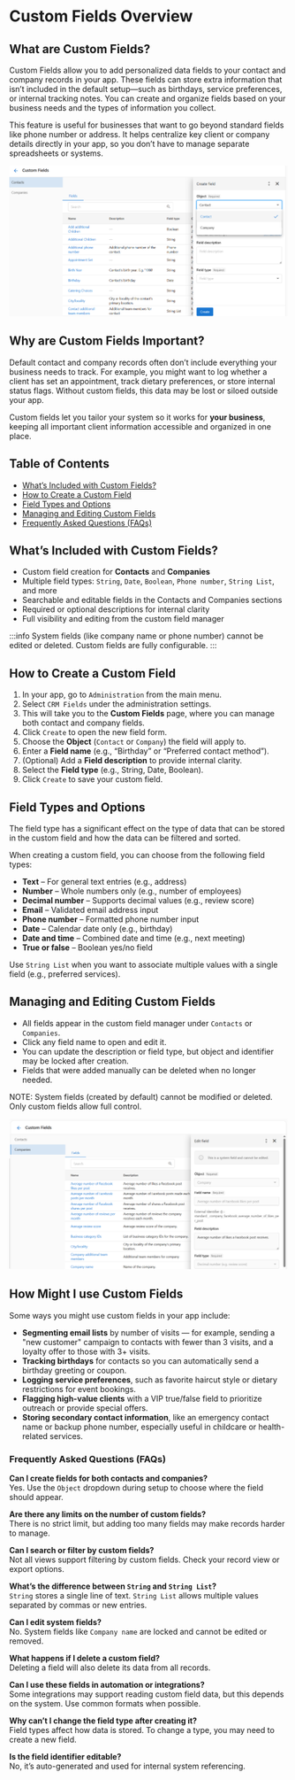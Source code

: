 # Custom Fields Overview

## What are Custom Fields?
Custom Fields allow you to add personalized data fields to your contact and company records in your app. These fields can store extra information that isn’t included in the default setup—such as birthdays, service preferences, or internal tracking notes. You can create and organize fields based on your business needs and the types of information you collect.

This feature is useful for businesses that want to go beyond standard fields like phone number or address. It helps centralize key client or company details directly in your app, so you don’t have to manage separate spreadsheets or systems.

![Custom Fields inside Administration](../img/administration_custom_field_contact.png)

## Why are Custom Fields Important?
Default contact and company records often don’t include everything your business needs to track. For example, you might want to log whether a client has set an appointment, track dietary preferences, or store internal status flags. Without custom fields, this data may be lost or siloed outside your app.

Custom fields let you tailor your system so it works for **your business**, keeping all important client information accessible and organized in one place.

## Table of Contents
- [What’s Included with Custom Fields?](#whats-included-with-custom-fields)
- [How to Create a Custom Field](#how-to-create-a-custom-field)
- [Field Types and Options](#field-types-and-options)
- [Managing and Editing Custom Fields](#managing-and-editing-custom-fields)
- [Frequently Asked Questions (FAQs)](#frequently-asked-questions-faqs)

## What’s Included with Custom Fields?
- Custom field creation for **Contacts** and **Companies**
- Multiple field types: `String`, `Date`, `Boolean`, `Phone number`, `String List`, and more
- Searchable and editable fields in the Contacts and Companies sections
- Required or optional descriptions for internal clarity
- Full visibility and editing from the custom field manager

:::info
System fields (like company name or phone number) cannot be edited or deleted. Custom fields are fully configurable.
:::

## How to Create a Custom Field

1. In your app, go to `Administration` from the main menu.
2. Select `CRM Fields` under the administration settings.
3. This will take you to the **Custom Fields** page, where you can manage both contact and company fields.
4. Click `Create` to open the new field form.
5. Choose the **Object** (`Contact` or `Company`) the field will apply to.
6. Enter a **Field name** (e.g., “Birthday” or “Preferred contact method”).
7. (Optional) Add a **Field description** to provide internal clarity.
8. Select the **Field type** (e.g., String, Date, Boolean).
9. Click `Create` to save your custom field.

## Field Types and Options

The field type has a significant effect on the type of data that can be stored in the custom field and how the data can be filtered and sorted. 

When creating a custom field, you can choose from the following field types:

- **Text** – For general text entries (e.g., address)
- **Number** – Whole numbers only (e.g., number of employees)
- **Decimal number** – Supports decimal values (e.g., review score)
- **Email** – Validated email address input
- **Phone number** – Formatted phone number input
- **Date** – Calendar date only (e.g., birthday)
- **Date and time** – Combined date and time (e.g., next meeting)
- **True or false** – Boolean yes/no field

Use `String List` when you want to associate multiple values with a single field (e.g., preferred services).

## Managing and Editing Custom Fields

- All fields appear in the custom field manager under `Contacts` or `Companies`.
- Click any field name to open and edit it.
- You can update the description or field type, but object and identifier may be locked after creation.
- Fields that were added manually can be deleted when no longer needed.

NOTE: System fields (created by default) cannot be modified or deleted. Only custom fields allow full control.

![Custom Fields inside Administration](../img/administration_custom_fields.png)

## How Might I use Custom Fields

Some ways you might use custom fields in your app include:

- **Segmenting email lists** by number of visits — for example, sending a "new customer" campaign to contacts with fewer than 3 visits, and a loyalty offer to those with 3+ visits.
- **Tracking birthdays** for contacts so you can automatically send a birthday greeting or coupon.
- **Logging service preferences**, such as favorite haircut style or dietary restrictions for event bookings.
- **Flagging high-value clients** with a VIP true/false field to prioritize outreach or provide special offers.
- **Storing secondary contact information**, like an emergency contact name or backup phone number, especially useful in childcare or health-related services.


### Frequently Asked Questions (FAQs)

**Can I create fields for both contacts and companies?**  
Yes. Use the `Object` dropdown during setup to choose where the field should appear.

**Are there any limits on the number of custom fields?**  
There is no strict limit, but adding too many fields may make records harder to manage.

**Can I search or filter by custom fields?**  
Not all views support filtering by custom fields. Check your record view or export options.

**What’s the difference between `String` and `String List`?**  
`String` stores a single line of text. `String List` allows multiple values separated by commas or new entries.

**Can I edit system fields?**  
No. System fields like `Company name` are locked and cannot be edited or removed.

**What happens if I delete a custom field?**  
Deleting a field will also delete its data from all records.

**Can I use these fields in automation or integrations?**  
Some integrations may support reading custom field data, but this depends on the system. Use common formats when possible.

**Why can’t I change the field type after creating it?**  
Field types affect how data is stored. To change a type, you may need to create a new field.

**Is the field identifier editable?**  
No, it’s auto-generated and used for internal system referencing.
